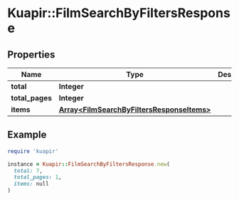 # Kuapir::FilmSearchByFiltersResponse

## Properties

| Name | Type | Description | Notes |
| ---- | ---- | ----------- | ----- |
| **total** | **Integer** |  |  |
| **total_pages** | **Integer** |  |  |
| **items** | [**Array&lt;FilmSearchByFiltersResponseItems&gt;**](FilmSearchByFiltersResponseItems.md) |  |  |

## Example

```ruby
require 'kuapir'

instance = Kuapir::FilmSearchByFiltersResponse.new(
  total: 7,
  total_pages: 1,
  items: null
)
```

